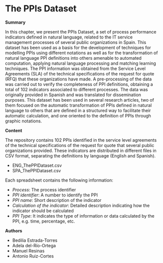 # The PPIs Dataset

**Summary**

In this chapter, we present the PPIs Dataset, a set of process performance indicators defined in natural language, related to the IT service management processes of several public organizations in Spain. This dataset has been used as a basis for the development of techniques for modelling PPIs using different notations as well as for the transformation of natural language PPI definitions into others amenable to automated computation, applying natural language processing and matching learning techniques. The PPI information was obtained from the Service Level Agreements (SLA) of the technical specifications of the request for quote (RFQ) that these organizations have made. A pre-processing of the data was carried out to verify the completeness of PPI definitions, obtaining a total of 102 indicators associated to different processes. The data was originally provided in Spanish and was translated for dissemination purposes. This dataset has been used in several research articles, two of them focused on the automatic transformation of PPIs defined in natural language to others that are defined in a structured way to facilitate their automatic calculation, and one oriented to the definition of PPIs through graphic notations.


**Content**

The repository contains 102 PPIs identified in the service level agreements of the technical specifications of the request for quote that several public organizations provided. These indicators are distributed in different files in CSV format, separating the definitions by language (English and Spanish).
* ENG_ThePPIDataset.csv
* SPA_ThePPIDataset.csv


Each spreadsheet contains the following information:
* _Process_: The process identifier
* _PPI identifier_: A number to identify the PPI
* _PPI name_: Short description of the indicator
* _Calculation of the indicator_: Detailed description indicating how the indicator should be calculated
* _PPI Type_: It indicates the type of information or data calculated by the PPI, e.g. time, percentage, etc.





**Authors**
* Bedilia Estrada-Torres
* Adela del-Río-Ortega
* Manuel Resinas
* Antonio Ruiz-Cortes


